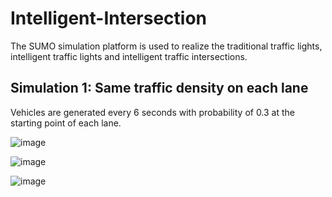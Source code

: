 # Intelligent-Intersection
The SUMO simulation platform is used to realize the traditional traffic lights, intelligent traffic lights and intelligent traffic intersections.

## Simulation 1: Same traffic density on each lane
Vehicles are generated every 6 seconds with probability of 0.3 at the starting point of each lane. 

![image](https://github.com/TianzhenLi/Intelligent-Intersection/blob/master/gif/simulation1/traditional%20%20light.gif "traditional-light")

![image](https://github.com/TianzhenLi/Intelligent-Intersection/blob/master/gif/simulation1/intelligent%20light.gif "intelligent-light")

![image](https://github.com/TianzhenLi/Intelligent-Intersection/blob/master/gif/simulation1/intelligent%20intersection.gif "intelligent-intersection")
